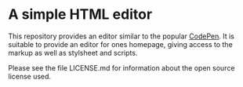 # A simple HTML editor

This repository provides an editor similar to the popular 
[CodePen](https://codepen.io). It is suitable to provide an editor for ones homepage, giving access 
to the markup as well as stylsheet and scripts.

Please see the file LICENSE.md for information about the open source license used.